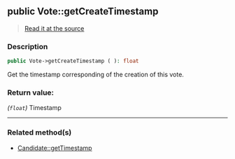 ## public Vote::getCreateTimestamp

> [Read it at the source](https://github.com/julien-boudry/Condorcet/blob/master/src/Vote.php#L230)

### Description    

```php
public Vote->getCreateTimestamp ( ): float
```

Get the timestamp corresponding of the creation of this vote.
    

### Return value:   

*(```float```)* Timestamp


---------------------------------------

### Related method(s)      

* [Candidate::getTimestamp](/Docs/ApiReferences/Candidate%20Class/public%20Candidate--getTimestamp.md)    
